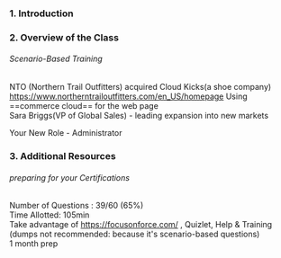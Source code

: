 ### 1. Introduction
### 2. Overview of the Class
###### Scenario-Based Training  

   NTO (Northern Trail Outfitters)
    acquired Cloud Kicks(a shoe company)  
    https://www.northerntrailoutfitters.com/en_US/homepage
     Using ==commerce cloud== for the web page  
     Sara Briggs(VP of Global Sales) - leading expansion into new markets  

   Your New Role - Administrator

### 3. Additional Resources
###### preparing for your Certifications
Number of Questions : 39/60 (65%)  
Time Allotted: 105min  
Take advantage of https://focusonforce.com/ , Quizlet, Help & Training (dumps not recommended: because it's scenario-based questions)  
1 month prep

